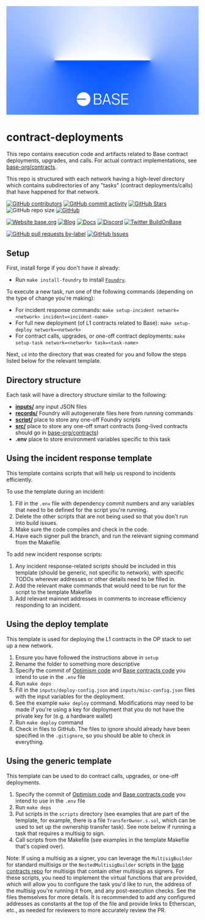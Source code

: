 ![Base](logo.webp)

# contract-deployments

This repo contains execution code and artifacts related to Base contract deployments, upgrades, and calls. For actual contract implementations, see [base-org/contracts](https://github.com/base-org/contracts).

This repo is structured with each network having a high-level directory which contains subdirectories of any "tasks" (contract deployments/calls) that have happened for that network.

<!-- Badge row 1 - status -->

[![GitHub contributors](https://img.shields.io/github/contributors/base-org/contract-deployments)](https://github.com/base-org/contract-deployments/graphs/contributors)
[![GitHub commit activity](https://img.shields.io/github/commit-activity/w/base-org/contract-deployments)](https://github.com/base-org/contract-deployments/graphs/contributors)
[![GitHub Stars](https://img.shields.io/github/stars/base-org/contract-deployments.svg)](https://github.com/base-org/contract-deployments/stargazers)
![GitHub repo size](https://img.shields.io/github/repo-size/base-org/contract-deployments)
[![GitHub](https://img.shields.io/github/license/base-org/contract-deployments?color=blue)](https://github.com/base-org/contract-deployments/blob/main/LICENSE)

<!-- Badge row 2 - links and profiles -->

[![Website base.org](https://img.shields.io/website-up-down-green-red/https/base.org.svg)](https://base.org)
[![Blog](https://img.shields.io/badge/blog-up-green)](https://base.mirror.xyz/)
[![Docs](https://img.shields.io/badge/docs-up-green)](https://docs.base.org/)
[![Discord](https://img.shields.io/discord/1067165013397213286?label=discord)](https://base.org/discord)
[![Twitter BuildOnBase](https://img.shields.io/twitter/follow/BuildOnBase?style=social)](https://twitter.com/BuildOnBase)

<!-- Badge row 3 - detailed status -->

[![GitHub pull requests by-label](https://img.shields.io/github/issues-pr-raw/base-org/contract-deployments)](https://github.com/base-org/contract-deployments/pulls)
[![GitHub Issues](https://img.shields.io/github/issues-raw/base-org/contract-deployments.svg)](https://github.com/base-org/contract-deployments/issues)

## Setup

First, install forge if you don't have it already:

- Run `make install-foundry` to install [`Foundry`](https://github.com/foundry-rs/foundry/commit/3b1129b5bc43ba22a9bcf4e4323c5a9df0023140).

To execute a new task, run one of the following commands (depending on the type of change you're making):

- For incident response commands: `make setup-incident network=<network> incident=<incident-name>`
- For full new deployment (of L1 contracts related to Base): `make setup-deploy network=<network>`
- For contract calls, upgrades, or one-off contract deployments: `make setup-task network=<network> task=<task-name>`

Next, `cd` into the directory that was created for you and follow the steps listed below for the relevant template.

## Directory structure

Each task will have a directory structure similar to the following:

- **[inputs/](/inputs)** any input JSON files
- **[records/](/records)** Foundry will autogenerate files here from running commands
- **[script/](/script)** place to store any one-off Foundry scripts
- **[src/](/src)** place to store any one-off smart contracts (long-lived contracts should go in [base-org/contracts](https://github.com/base-org/contracts))
- **.env** place to store environment variables specific to this task

## Using the incident response template

This template contains scripts that will help us respond to incidents efficiently.

To use the template during an incident:

1. Fill in the `.env` file with dependency commit numbers and any variables that need to be defined for the script you're running.
1. Delete the other scripts that are not being used so that you don't run into build issues.
1. Make sure the code compiles and check in the code.
1. Have each signer pull the branch, and run the relevant signing command from the Makefile.

To add new incident response scripts:

1. Any incident response-related scripts should be included in this template (should be generic, not specific to network), with specific TODOs wherever addresses or other details need to be filled in.
1. Add the relevant make commands that would need to be run for the script to the template Makefile
1. Add relevant mainnet addresses in comments to increase efficiency responding to an incident.

## Using the deploy template

This template is used for deploying the L1 contracts in the OP stack to set up a new network.

1. Ensure you have followed the instructions above in `setup`
1. Rename the folder to something more descriptive
1. Specify the commit of [Optimism code](https://github.com/ethereum-optimism/optimism) and [Base contracts code](https://github.com/base-org/contracts) you intend to use in the `.env` file
1. Run `make deps`
1. Fill in the `inputs/deploy-config.json` and `inputs/misc-config.json` files with the input variables for the deployment.
1. See the example `make deploy` command. Modifications may need to be made if you're using a key for deployment that you do not have the private key for (e.g. a hardware wallet)
1. Run `make deploy` command
1. Check in files to GitHub. The files to ignore should already have been specified in the `.gitignore`, so you should be able to check in everything.

## Using the generic template

This template can be used to do contract calls, upgrades, or one-off deployments.

1. Specify the commit of [Optimism code](https://github.com/ethereum-optimism/optimism) and [Base contracts code](https://github.com/base-org/contracts) you intend to use in the `.env` file
1. Run `make deps`
1. Put scripts in the `scripts` directory (see examples that are part of the template, for example, there is a file `TransferOwner.s.sol`, which can be used to set up the ownership transfer task). See note below if running a task that requires a multisig to sign.
1. Call scripts from the Makefile (see examples in the template Makefile that's copied over).

Note: If using a multisig as a signer, you can leverage the `MultisigBuilder` for standard multisigs or the `NestedMultisigBuilder` scripts in the [base contracts repo](https://github.com/base-org/contracts/tree/main/script/universal) for multisigs that contain other multisigs as signers. For these scripts, you need to implement the virtual functions that are provided, which will allow you to configure the task you'd like to run, the address of the multisig you're running it from, and any post-execution checks. See the files themselves for more details. It is recommended to add any configured addresses as constants at the top of the file and provide links to Etherscan, etc., as needed for reviewers to more accurately review the PR.
